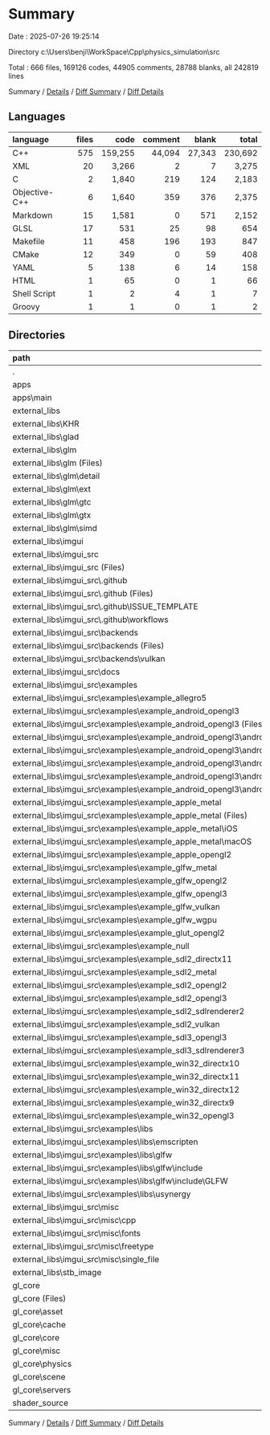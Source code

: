 # Summary

Date : 2025-07-26 19:25:14

Directory c:\\Users\\benji\\WorkSpace\\Cpp\\physics_simulation\\src

Total : 666 files,  169126 codes, 44905 comments, 28788 blanks, all 242819 lines

Summary / [Details](details.md) / [Diff Summary](diff.md) / [Diff Details](diff-details.md)

## Languages
| language | files | code | comment | blank | total |
| :--- | ---: | ---: | ---: | ---: | ---: |
| C++ | 575 | 159,255 | 44,094 | 27,343 | 230,692 |
| XML | 20 | 3,266 | 2 | 7 | 3,275 |
| C | 2 | 1,840 | 219 | 124 | 2,183 |
| Objective-C++ | 6 | 1,640 | 359 | 376 | 2,375 |
| Markdown | 15 | 1,581 | 0 | 571 | 2,152 |
| GLSL | 17 | 531 | 25 | 98 | 654 |
| Makefile | 11 | 458 | 196 | 193 | 847 |
| CMake | 12 | 349 | 0 | 59 | 408 |
| YAML | 5 | 138 | 6 | 14 | 158 |
| HTML | 1 | 65 | 0 | 1 | 66 |
| Shell Script | 1 | 2 | 4 | 1 | 7 |
| Groovy | 1 | 1 | 0 | 1 | 2 |

## Directories
| path | files | code | comment | blank | total |
| :--- | ---: | ---: | ---: | ---: | ---: |
| . | 666 | 169,126 | 44,905 | 28,788 | 242,819 |
| apps | 1 | 15 | 11 | 6 | 32 |
| apps\\main | 1 | 15 | 11 | 6 | 32 |
| external_libs | 596 | 166,139 | 44,630 | 28,139 | 238,908 |
| external_libs\\KHR | 2 | 117 | 165 | 31 | 313 |
| external_libs\\glad | 2 | 4,640 | 45 | 64 | 4,749 |
| external_libs\\glm | 429 | 43,530 | 13,260 | 10,353 | 67,143 |
| external_libs\\glm (Files) | 25 | 4,437 | 1,257 | 475 | 6,169 |
| external_libs\\glm\\detail | 62 | 17,223 | 1,103 | 3,069 | 21,395 |
| external_libs\\glm\\ext | 170 | 4,359 | 4,100 | 1,743 | 10,202 |
| external_libs\\glm\\gtc | 37 | 5,126 | 3,267 | 2,047 | 10,440 |
| external_libs\\glm\\gtx | 125 | 10,895 | 3,145 | 2,705 | 16,745 |
| external_libs\\glm\\simd | 10 | 1,490 | 388 | 314 | 2,192 |
| external_libs\\imgui | 16 | 45,885 | 10,931 | 6,558 | 63,374 |
| external_libs\\imgui_src | 145 | 66,123 | 18,944 | 10,272 | 95,339 |
| external_libs\\imgui_src (Files) | 11 | 43,747 | 10,446 | 6,293 | 60,486 |
| external_libs\\imgui_src\\.github | 6 | 141 | 6 | 18 | 165 |
| external_libs\\imgui_src\\.github (Files) | 2 | 4 | 0 | 5 | 9 |
| external_libs\\imgui_src\\.github\\ISSUE_TEMPLATE | 2 | 88 | 0 | 5 | 93 |
| external_libs\\imgui_src\\.github\\workflows | 2 | 49 | 6 | 8 | 63 |
| external_libs\\imgui_src\\backends | 42 | 10,547 | 2,425 | 1,580 | 14,552 |
| external_libs\\imgui_src\\backends (Files) | 39 | 10,513 | 2,421 | 1,570 | 14,504 |
| external_libs\\imgui_src\\backends\\vulkan | 3 | 34 | 4 | 10 | 48 |
| external_libs\\imgui_src\\docs | 6 | 1,392 | 0 | 480 | 1,872 |
| external_libs\\imgui_src\\examples | 73 | 9,201 | 5,824 | 1,664 | 16,689 |
| external_libs\\imgui_src\\examples\\example_allegro5 | 4 | 296 | 52 | 36 | 384 |
| external_libs\\imgui_src\\examples\\example_android_opengl3 | 4 | 296 | 73 | 83 | 452 |
| external_libs\\imgui_src\\examples\\example_android_opengl3 (Files) | 2 | 274 | 73 | 78 | 425 |
| external_libs\\imgui_src\\examples\\example_android_opengl3\\android | 2 | 22 | 0 | 5 | 27 |
| external_libs\\imgui_src\\examples\\example_android_opengl3\\android (Files) | 1 | 1 | 0 | 1 | 2 |
| external_libs\\imgui_src\\examples\\example_android_opengl3\\android\\app | 1 | 21 | 0 | 4 | 25 |
| external_libs\\imgui_src\\examples\\example_android_opengl3\\android\\app\\src | 1 | 21 | 0 | 4 | 25 |
| external_libs\\imgui_src\\examples\\example_android_opengl3\\android\\app\\src\\main | 1 | 21 | 0 | 4 | 25 |
| external_libs\\imgui_src\\examples\\example_apple_metal | 4 | 341 | 52 | 78 | 471 |
| external_libs\\imgui_src\\examples\\example_apple_metal (Files) | 2 | 223 | 50 | 76 | 349 |
| external_libs\\imgui_src\\examples\\example_apple_metal\\iOS | 1 | 26 | 1 | 1 | 28 |
| external_libs\\imgui_src\\examples\\example_apple_metal\\macOS | 1 | 92 | 1 | 1 | 94 |
| external_libs\\imgui_src\\examples\\example_apple_opengl2 | 1 | 160 | 44 | 53 | 257 |
| external_libs\\imgui_src\\examples\\example_glfw_metal | 2 | 131 | 47 | 47 | 225 |
| external_libs\\imgui_src\\examples\\example_glfw_opengl2 | 3 | 313 | 74 | 48 | 435 |
| external_libs\\imgui_src\\examples\\example_glfw_opengl3 | 3 | 345 | 81 | 49 | 475 |
| external_libs\\imgui_src\\examples\\example_glfw_vulkan | 3 | 642 | 82 | 82 | 806 |
| external_libs\\imgui_src\\examples\\example_glfw_wgpu | 3 | 359 | 53 | 73 | 485 |
| external_libs\\imgui_src\\examples\\example_glut_opengl2 | 3 | 311 | 70 | 46 | 427 |
| external_libs\\imgui_src\\examples\\example_null | 2 | 85 | 21 | 25 | 131 |
| external_libs\\imgui_src\\examples\\example_sdl2_directx11 | 2 | 344 | 53 | 36 | 433 |
| external_libs\\imgui_src\\examples\\example_sdl2_metal | 2 | 142 | 50 | 46 | 238 |
| external_libs\\imgui_src\\examples\\example_sdl2_opengl2 | 4 | 346 | 67 | 55 | 468 |
| external_libs\\imgui_src\\examples\\example_sdl2_opengl3 | 4 | 402 | 80 | 64 | 546 |
| external_libs\\imgui_src\\examples\\example_sdl2_sdlrenderer2 | 4 | 345 | 68 | 54 | 467 |
| external_libs\\imgui_src\\examples\\example_sdl2_vulkan | 2 | 616 | 81 | 72 | 769 |
| external_libs\\imgui_src\\examples\\example_sdl3_opengl3 | 4 | 388 | 72 | 58 | 518 |
| external_libs\\imgui_src\\examples\\example_sdl3_sdlrenderer3 | 3 | 333 | 61 | 43 | 437 |
| external_libs\\imgui_src\\examples\\example_win32_directx10 | 2 | 353 | 55 | 40 | 448 |
| external_libs\\imgui_src\\examples\\example_win32_directx11 | 2 | 355 | 55 | 40 | 450 |
| external_libs\\imgui_src\\examples\\example_win32_directx12 | 2 | 531 | 60 | 73 | 664 |
| external_libs\\imgui_src\\examples\\example_win32_directx9 | 2 | 350 | 53 | 38 | 441 |
| external_libs\\imgui_src\\examples\\example_win32_opengl3 | 2 | 327 | 51 | 37 | 415 |
| external_libs\\imgui_src\\examples\\libs | 6 | 1,090 | 4,369 | 388 | 5,847 |
| external_libs\\imgui_src\\examples\\libs\\emscripten | 2 | 76 | 25 | 3 | 104 |
| external_libs\\imgui_src\\examples\\libs\\glfw | 2 | 552 | 3,913 | 220 | 4,685 |
| external_libs\\imgui_src\\examples\\libs\\glfw\\include | 2 | 552 | 3,913 | 220 | 4,685 |
| external_libs\\imgui_src\\examples\\libs\\glfw\\include\\GLFW | 2 | 552 | 3,913 | 220 | 4,685 |
| external_libs\\imgui_src\\examples\\libs\\usynergy | 2 | 462 | 431 | 165 | 1,058 |
| external_libs\\imgui_src\\misc | 7 | 1,095 | 243 | 237 | 1,575 |
| external_libs\\imgui_src\\misc\\cpp | 2 | 70 | 18 | 20 | 108 |
| external_libs\\imgui_src\\misc\\fonts | 1 | 283 | 43 | 63 | 389 |
| external_libs\\imgui_src\\misc\\freetype | 3 | 725 | 174 | 149 | 1,048 |
| external_libs\\imgui_src\\misc\\single_file | 1 | 17 | 8 | 5 | 30 |
| external_libs\\stb_image | 2 | 5,844 | 1,285 | 861 | 7,990 |
| gl_core | 54 | 2,473 | 239 | 554 | 3,266 |
| gl_core (Files) | 5 | 412 | 73 | 72 | 557 |
| gl_core\\asset | 9 | 678 | 62 | 134 | 874 |
| gl_core\\cache | 7 | 134 | 0 | 34 | 168 |
| gl_core\\core | 13 | 606 | 34 | 128 | 768 |
| gl_core\\misc | 7 | 312 | 58 | 101 | 471 |
| gl_core\\physics | 3 | 40 | 1 | 16 | 57 |
| gl_core\\scene | 7 | 227 | 10 | 53 | 290 |
| gl_core\\servers | 3 | 64 | 1 | 16 | 81 |
| shader_source | 15 | 499 | 25 | 89 | 613 |

Summary / [Details](details.md) / [Diff Summary](diff.md) / [Diff Details](diff-details.md)